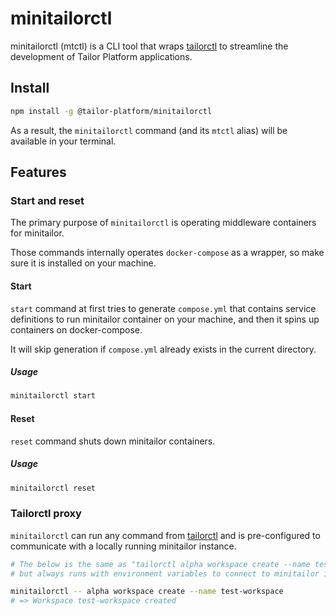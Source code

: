 # minitailorctl

minitailorctl (mtctl) is a CLI tool that wraps [tailorctl](https://github.com/tailor-platform/tailorctl) to streamline the development of Tailor Platform applications.

## Install

```bash
npm install -g @tailor-platform/minitailorctl
```

As a result, the `minitailorctl` command (and its `mtctl` alias) will be available in your terminal.

## Features

### Start and reset

The primary purpose of `minitailorctl` is operating middleware containers for minitailor. 

Those commands internally operates `docker-compose` as a wrapper, so make sure it is installed on your machine.

#### Start

`start` command at first tries to generate `compose.yml` that contains service definitions to run minitailor container on your machine, and then it spins up containers on docker-compose.

It will skip generation if `compose.yml` already exists in the current directory.

##### Usage

```bash
minitailorctl start
```

#### Reset

`reset` command shuts down minitailor containers.

##### Usage

```bash
minitailorctl reset
```

### Tailorctl proxy

`minitailorctl` can run any command from [tailorctl](https://github.com/tailor-platform/tailorctl) and is pre-configured to communicate with a locally running minitailor instance.

```bash
# The below is the same as "tailorctl alpha workspace create --name test-workspace",
# but always runs with environment variables to connect to minitailor internally.

minitailorctl -- alpha workspace create --name test-workspace
# => Workspace test-workspace created
```
